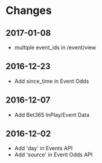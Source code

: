 # Changes

## 2017-01-08

  * multiple event_ids in /event/view

## 2016-12-23

  * Add since_time in Event Odds</li>

## 2016-12-07

  * Add Bet365 InPlay/Event Data

## 2016-12-02

  * Add 'day' in Events API
  * Add 'source' in Event Odds API
